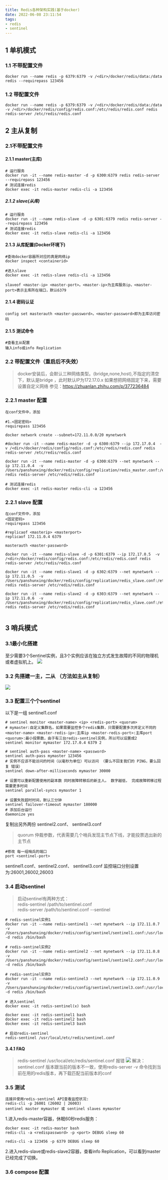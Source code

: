 ```yaml
---
title: Redis各种架构实践(基于docker)
date: 2022-06-08 23:11:54
tags:
- redis
- sentinel
---
```

## 1 单机模式

### 1.1 不带配置文件
```
docker run --name redis -p 6379:6379 -v /<dir>/docker/redis/data:/data redis --requirepass 123456
```

### 1.2 带配置文件
```
docker run --name redis -p 6379:6379 -v /<dir>/docker/redis/data:/data -v /<dir>/docker/redis/config/redis.conf:/etc/redis/redis.conf redis redis-server /etc/redis/redis.conf
```

## 2 主从复制

### 2.1不带配置文件
#### 2.1.1 master(主库)

````
# 运行服务
docker run -it --name redis-master -d -p 6300:6379 redis redis-server --requirepass 123456
# 测试连接redis
docker exec -it redis-master redis-cli -a 123456
````

##### 2.1.2 slave(从库)
```
# 运行服务
docker run -it --name redis-slave -d -p 6301:6379 redis redis-server --requirepass 123456
# 测试连接redis
docker exec -it redis-slave redis-cli -a 123456
```

#### 2.1.3 从库配置(Docker环境下)
```
#查询docker容器所对应的真是网络ip
docker inspect <containerid>

#进入slave
docker exec -it redis-slave redis-cli -a 123456
  
slaveof <master-ip> <master-port>。<master-ip>为主库服务ip，<master-port>表示主库所在端口，默认6379 

```
#### 2.1.4 密码认证
```
config set masterauth <master-password>。<master-password>即为主库访问密码
```
#### 2.1.5 测试命令
```
#查看主从配置
输入info或info Replication
```

### 2.2 带配置文件（重启后不失效）

> docker安装后，会默认三种网络类型。(bridge,none,host),不指定的清空下，默认是bridge ，此时默认IP为172.17.0.x
> 如果想把网络固定下来，需要设置自定义网络 参见：https://zhuanlan.zhihu.com/p/377236484

### 2.2.1 master 配置
```
在conf文件中，添加

#1.<固定密码>
requirepass 123456
```

```
docker network create --subnet=172.11.0.0/20 mynetwork

#docker run -it --name redis-master -d -p 6300:6379 --ip 172.17.0.4  -v /<dir>/docker/redis/config/redis.conf:/etc/redis/redis.conf redis redis-server /etc/redis/redis.conf 

docker run -it --name redis-master -d -p 6300:6379 --net mynetwork --ip 172.11.0.4  -v /Users/panshunxing/docker/redis/config/replication/redis_master.conf:/etc/redis/redis.conf redis redis-server /etc/redis/redis.conf 

# 测试连接redis
docker exec -it redis-master redis-cli -a 123456

```


### 2.2.1 slave 配置
```
在conf文件中，添加
<固定密码>
requirepass 123456

#replicaof <masterip> <masterport>
replicaof 172.11.0.4 6379

masterauth <master-password>

```

```
docker run -it --name redis-slave -d -p 6301:6379 --ip 172.17.0.5  -v /<dir>/docker/redis/config/redis.conf:/etc/redis/redis.conf redis redis-server /etc/redis/redis.conf 

docker run -it --name redis-slave1 -d -p 6302:6379 --net mynetwork --ip 172.11.0.5  -v /Users/panshunxing/docker/redis/config/replication/redis_slave.conf:/etc/redis/redis.conf redis redis-server /etc/redis/redis.conf 

docker run -it --name redis-slave2 -d -p 6303:6379 --net mynetwork --ip 172.11.0.6  -v /Users/panshunxing/docker/redis/config/replication/redis_slave.conf:/etc/redis/redis.conf redis redis-server /etc/redis/redis.conf 


```

## 3 哨兵模式

### 3.1最小化搭建
至少需要3个Sentinel实例，且3个实例应该在独立方式发生故障的不同的物理机或者虚拟机上。
<image src="https://yqfile.alicdn.com/img_e64f47a8684956ef1de9f7c4a9ff4f07.png">


### 3.2 先搭建一主，二从 （方法如主从复制）

![](../images/2022-06-26/WX20220626-195804@2x.png)

### 3.3 配置三个个sentinel



以下是一组 sentinel1.conf

```
# sentinel monitor <master-name> <ip> <redis-port> <quorum>
# mymaster:自定义集群名，如果需要监控多个redis集群，只需要配置多次并定义不同的<master-name> <master-redis-ip>:主库ip <master-redis-port>:主库port <quorum>:最小投票数，由于有三台redis-sentinel实例，所以可以设置成2
sentinel monitor mymaster 172.17.0.4 6379 2

# sentinel auth-pass <master-name> <password>
sentinel auth-pass mymaster 123456
# 实例不应该不能访问的时间（以毫秒为单位）可以访问 （要么不回复我们的 PING，要么回复 错误）
sentinel down-after-milliseconds mymaster 30000

# 设置可以重新配置使用的副本数 同时故障转移后的新主人。 数字越低， 完成故障转移过程需要更多时间
sentinel parallel-syncs mymaster 1

# 设置失败超时时间，默认三分钟
sentinel failover-timeout mymaster 180000
# 添加后台运行
daemonize yes
```

复制出另外两份 sentinel2.conf、 sentinel3.conf

> quorum 仲裁参数，代表需要几个哨兵发现主节点下线，才能投票选出新的主节点

```
#修改 每一组哨兵的端口
port <sentinel-port>
```
sentinel1.conf、sentinel2.conf、 sentinel3.conf 监控端口分别设置为:26001,26002,26003

### 3.4 启动sentinel

> 启动sentinel有两种方式：<br>
> redis-sentinel /path/to/sentinel.conf <br>
> redis-server /path/to/sentinel.conf --sentinel


```
# redis-sentinel实例1
docker run -it --name redis-sentinel1 --net mynetwork --ip 172.11.0.7 -v /Users/panshunxing/docker/redis/config/sentinel/sentinel1.conf:/usr/local/etc/redis/sentinel.conf -d redis /bin/bash
    
# redis-sentinel实例2
docker run -it --name redis-sentinel2 --net mynetwork --ip 172.11.0.8 -v /Users/panshunxing/docker/redis/config/sentinel/sentinel2.conf:/usr/local/etc/redis/sentinel.conf -d redis /bin/bash
    
# redis-sentinel实例3
docker run -it --name redis-sentinel3 --net mynetwork --ip 172.11.0.9 -v /Users/panshunxing/docker/redis/config/sentinel/sentinel3.conf:/usr/local/etc/redis/sentinel.conf -d redis /bin/bash

# 进入sentinel
docker exec -it redis-sentinel(x) bash

docker exec -it redis-sentinel1 bash
docker exec -it redis-sentinel2 bash
docker exec -it redis-sentinel3 bash

# 启动redis-sentinel
redis-sentinel /usr/local/etc/redis/sentinel.conf
```
#### 3.4.1 FAQ

> redis-sentinel /usr/local/etc/redis/sentinel.conf 报错
![](../images/2022-06-26/WX20220626-212634@2x.png)
> 解决：sentinel.conf 版本跟当前的版本不一致，使用redis-server -v 命令找到当前在用的redis版本，再下载匹配当前版本的conf

### 3.5 测试

```
连接并使用redis-sentinel API查看监控状况:
redis-cli -p 26001 (26002 | 26003)
sentinel master mymaster 或 sentinel slaves mymaster
```

1.进入redis-master容器，休眠60秒redis服务：

```
docker exec -it redis-master bash
redis-cli -a <redispassword> -p <port> DEBUG sleep 60

redis-cli -a 123456 -p 6379 DEBUG sleep 60

```

2.进入redis-slave或redis-slave2容器，查看info Replication，可以看到master已经完成了切换。

### 3.6 compose 配置

